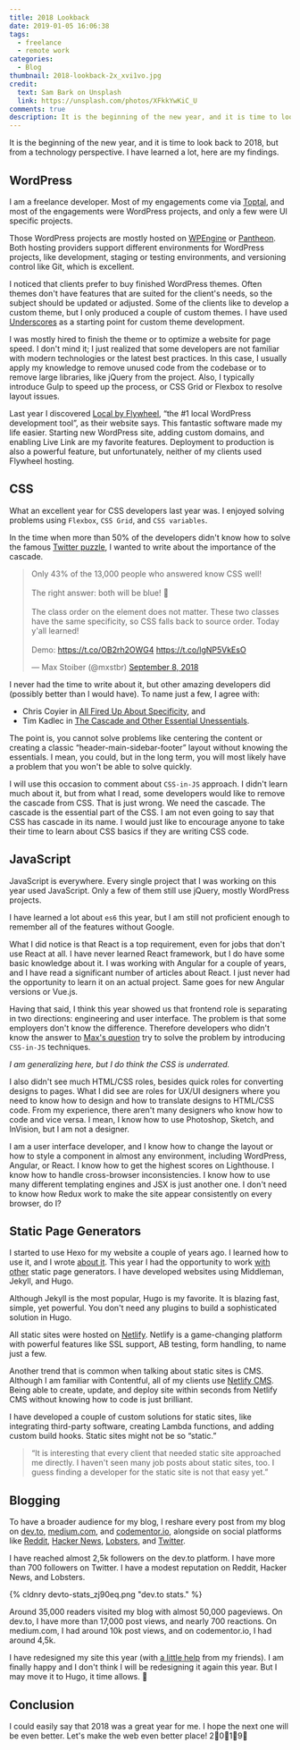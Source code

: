 ```yaml
---
title: 2018 Lookback
date: 2019-01-05 16:06:38
tags:
  - freelance
  - remote work
categories:
  - Blog
thumbnail: 2018-lookback-2x_xvi1vo.jpg
credit:
  text: Sam Bark on Unsplash
  link: https://unsplash.com/photos/XFkkYwKiC_U
comments: true
description: It is the beginning of the new year, and it is time to look back to 2018, but from a technology perspective. I have learned a lot, here are my findings.
---
```


It is the beginning of the new year, and it is time to look back to 2018, but from a technology perspective. I have learned a lot, here are my findings.

<!--more-->

## WordPress

I am a freelance developer. Most of my engagements come via [Toptal], and most of the engagements were WordPress projects, and only a few were UI specific projects.

Those WordPress projects are mostly hosted on [WPEngine] or [Pantheon]. Both hosting providers support different environments for WordPress projects, like development, staging or testing environments, and versioning control like Git, which is excellent.

I noticed that clients prefer to buy finished WordPress themes. Often themes don't have features that are suited for the client's needs, so the subject should be updated or adjusted. Some of the clients like to develop a custom theme, but I only produced a couple of custom themes. I have used [Underscores] as a starting point for custom theme development.

I was mostly hired to finish the theme or to optimize a website for page speed. I don't mind it; I just realized that some developers are not familiar with modern technologies or the latest best practices. In this case, I usually apply my knowledge to remove unused code from the codebase or to remove large libraries, like jQuery from the project. Also, I typically introduce Gulp to speed up the process, or CSS Grid or Flexbox to resolve layout issues.

Last year I discovered [Local by Flywheel], “the #1 local WordPress development tool”, as their website says. This fantastic software made my life easier. Starting new WordPress site, adding custom domains, and enabling Live Link are my favorite features. Deployment to production is also a powerful feature, but unfortunately, neither of my clients used Flywheel hosting.

## CSS

What an excellent year for CSS developers last year was. I enjoyed solving problems using `Flexbox`, `CSS Grid`, and `CSS variables`.

In the time when more than 50% of the developers didn't know how to solve the famous [Twitter puzzle], I wanted to write about the importance of the cascade.

<blockquote class="twitter-tweet" data-lang="en"><p lang="en" dir="ltr">Only 43% of the 13,000 people who answered know CSS well!<br><br>The right answer: both will be blue! 🤯<br><br>The class order on the element does not matter. These two classes have the same specificity, so CSS falls back to source order. Today y&#39;all learned!<br><br>Demo: <a href="https://t.co/OB2rh2OWG4">https://t.co/OB2rh2OWG4</a> <a href="https://t.co/lgNP5VkEsO">https://t.co/lgNP5VkEsO</a></p>&mdash; Max Stoiber (@mxstbr) <a href="https://twitter.com/mxstbr/status/1038416725182697472?ref_src=twsrc%5Etfw">September 8, 2018</a></blockquote>
<script async src="https://platform.twitter.com/widgets.js" charset="utf-8"></script>

I never had the time to write about it, but other amazing developers did (possibly better than I would have). To name just a few, I agree with:

- Chris Coyier in [All Fired Up About Specificity], and
- Tim Kadlec in [The Cascade and Other Essential Unessentials].

The point is, you cannot solve problems like centering the content or creating a classic “header-main-sidebar-footer” layout without knowing the essentials. I mean, you could, but in the long term, you will most likely have a problem that you won't be able to solve quickly.

I will use this occasion to comment about `CSS-in-JS` approach. I didn't learn much about it, but from what I read, some developers would like to remove the cascade from CSS. That is just wrong. We need the cascade. The cascade is the essential part of the CSS. I am not even going to say that CSS has cascade in its name. I would just like to encourage anyone to take their time to learn about CSS basics if they are writing CSS code.

## JavaScript

JavaScript is everywhere. Every single project that I was working on this year used JavaScript. Only a few of them still use jQuery, mostly WordPress projects.

I have learned a lot about `es6` this year, but I am still not proficient enough to remember all of the features without Google.

What I did notice is that React is a top requirement, even for jobs that don't use React at all. I have never learned React framework, but I do have some basic knowledge about it. I was working with Angular for a couple of years, and I have read a significant number of articles about React. I just never had the opportunity to learn it on an actual project. Same goes for new Angular versions or Vue.js.

Having that said, I think this year showed us that frontend role is separating in two directions: engineering and user interface. The problem is that some employers don't know the difference. Therefore developers who didn't know the answer to [Max's question] try to solve the problem by introducing `CSS-in-JS` techniques.

_I am generalizing here, but I do think the CSS is underrated._

I also didn't see much HTML/CSS roles, besides quick roles for converting designs to pages. What I did see are roles for UX/UI designers where you need to know how to design and how to translate designs to HTML/CSS code. From my experience, there aren't many designers who know how to code and vice versa. I mean, I know how to use Photoshop, Sketch, and InVision, but I am not a designer.

I am a user interface developer, and I know how to change the layout or how to style a component in almost any environment, including WordPress, Angular, or React. I know how to get the highest scores on Lighthouse. I know how to handle cross-browser inconsistencies. I know how to use many different templating engines and JSX is just another one. I don't need to know how Redux work to make the site appear consistently on every browser, do I?

## Static Page Generators

I started to use Hexo for my website a couple of years ago. I learned how to use it, and I wrote [about it](https://www.silvestar.codes/articles/a-guide-to-static-site-generators-using-hexo-and-wordpress/). This year I had the opportunity to work [with other](https://www.silvestar.codes/articles/overviev-of-popular-static-site-generators/) static page generators. I have developed websites using Middleman, Jekyll, and Hugo.

Although Jekyll is the most popular, Hugo is my favorite. It is blazing fast, simple, yet powerful. You don't need any plugins to build a sophisticated solution in Hugo.

All static sites were hosted on [Netlify]. Netlify is a game-changing platform with powerful features like SSL support, AB testing, form handling, to name just a few.

Another trend that is common when talking about static sites is CMS. Although I am familiar with Contentful, all of my clients use [Netlify CMS]. Being able to create, update, and deploy site within seconds from Netlify CMS without knowing how to code is just brilliant.

I have developed a couple of custom solutions for static sites, like integrating third-party software, creating Lambda functions, and adding custom build hooks. Static sites might not be so “static.”

> “It is interesting that every client that needed static site approached me directly. I haven't seen many job posts about static sites, too. I guess finding a developer for the static site is not that easy yet.”

## Blogging

To have a broader audience for my blog, I reshare every post from my blog on [dev.to], [medium.com], and [codementor.io], alongside on social platforms like [Reddit], [Hacker News], [Lobsters], and [Twitter].

I have reached almost 2,5k followers on the dev.to platform. I have more than 700 followers on Twitter. I have a modest reputation on Reddit, Hacker News, and Lobsters.

{% cldnry devto-stats_zj90eq.png "dev.to stats." %}

Around 35,000 readers visited my blog with almost 50,000 pageviews. On dev.to, I have more than 17,000 post views, and nearly 700 reactions. On medium.com, I had around 10k post views, and on codementor.io, I had around 4,5k.

I have redesigned my site this year (with [a little help] from my friends). I am finally happy and I don't think I will be redesigning it again this year. But I may move it to Hugo, it time allows. 🥇

## Conclusion

I could easily say that 2018 was a great year for me. I hope the next one will be even better. Let's make the web even better place! 2⃣0⃣1⃣9⃣

[Toptal]: https://www.toptal.com/#trust-nothing-but-brilliant-freelancers
[WPEngine]: https://wpengine.com/
[Pantheon]: https://pantheon.io/
[Underscores]: https://underscores.me/
[Local by Flywheel]: https://local.getflywheel.com/
[Twitter puzzle]: https://twitter.com/mxstbr/status/1038073603311448064?lang=en
[All Fired Up About Specificity]: https://css-tricks.com/all-fired-up-about-specificity/
[The Cascade and Other Essential Unessentials]: https://timkadlec.com/remembers/2018-09-10-the-cascade-and-other-essential-unessentials/
[Max's question]: https://twitter.com/mxstbr/status/1038073603311448064?lang=en
[Netlify]: https://netlify.com
[Netlify CMS]: https://www.netlifycms.org/
[dev.to]: https://dev.to/starbist
[medium.com]: https://medium.com/@malimirkeccita
[codementor.io]: https://www.codementor.io/malimirkeccita
[Reddit]: https://www.reddit.com/user/starbist
[Hacker News]: https://news.ycombinator.com/user?id=starbist
[Lobsters]: https://lobste.rs/u/starbist
[Twitter]: https://twitter.com/malimirkeccita
[a little help]: https://dev.to/starbist/lets-make-my-website-even-better-37a5
